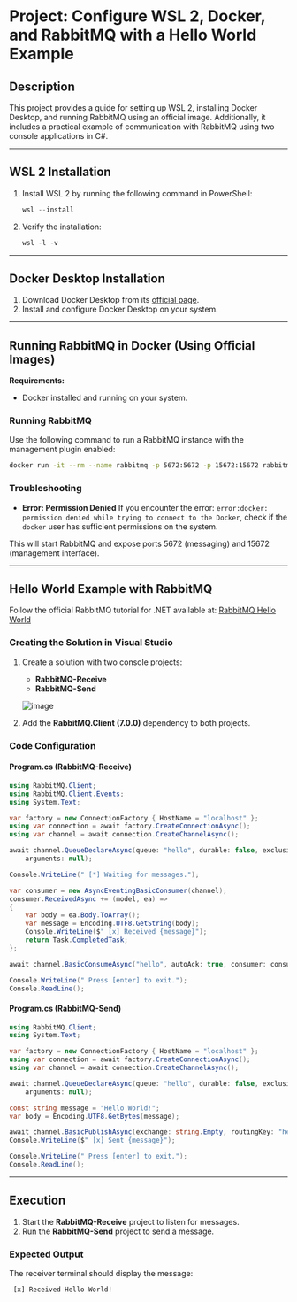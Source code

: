 # Project: Configure WSL 2, Docker, and RabbitMQ with a Hello World Example

## Description
This project provides a guide for setting up WSL 2, installing Docker Desktop, and running RabbitMQ using an official image. Additionally, it includes a practical example of communication with RabbitMQ using two console applications in C#.

---

## WSL 2 Installation

1. Install WSL 2 by running the following command in PowerShell:
   ```powershell
   wsl --install
   ```

2. Verify the installation:
   ```powershell
   wsl -l -v
   ```
   
---

## Docker Desktop Installation

1. Download Docker Desktop from its [official page](https://www.docker.com/get-started/).
2. Install and configure Docker Desktop on your system.

---

## Running RabbitMQ in Docker (Using Official Images)

**Requirements:**
- Docker installed and running on your system.

### Running RabbitMQ

Use the following command to run a RabbitMQ instance with the management plugin enabled:

```bash
docker run -it --rm --name rabbitmq -p 5672:5672 -p 15672:15672 rabbitmq:4.0-management
```

### Troubleshooting
- **Error: Permission Denied**
  If you encounter the error: `error:docker: permission denied while trying to connect to the Docker`, check if the `docker` user has sufficient permissions on the system.


This will start RabbitMQ and expose ports 5672 (messaging) and 15672 (management interface).

---

## Hello World Example with RabbitMQ

Follow the official RabbitMQ tutorial for .NET available at: [RabbitMQ Hello World](https://www.rabbitmq.com/tutorials/tutorial-one-dotnet)

### Creating the Solution in Visual Studio

1. Create a solution with two console projects:
   - **RabbitMQ-Receive**
   - **RabbitMQ-Send**

   ![image](https://github.com/user-attachments/assets/779432e6-2c6d-4a03-9adc-1afab3c0c690)


2. Add the **RabbitMQ.Client (7.0.0)** dependency to both projects.

### Code Configuration

#### Program.cs (RabbitMQ-Receive)

```csharp
using RabbitMQ.Client;
using RabbitMQ.Client.Events;
using System.Text;

var factory = new ConnectionFactory { HostName = "localhost" };
using var connection = await factory.CreateConnectionAsync();
using var channel = await connection.CreateChannelAsync();

await channel.QueueDeclareAsync(queue: "hello", durable: false, exclusive: false, autoDelete: false,
    arguments: null);

Console.WriteLine(" [*] Waiting for messages.");

var consumer = new AsyncEventingBasicConsumer(channel);
consumer.ReceivedAsync += (model, ea) =>
{
    var body = ea.Body.ToArray();
    var message = Encoding.UTF8.GetString(body);
    Console.WriteLine($" [x] Received {message}");
    return Task.CompletedTask;
};

await channel.BasicConsumeAsync("hello", autoAck: true, consumer: consumer);

Console.WriteLine(" Press [enter] to exit.");
Console.ReadLine();
```

#### Program.cs (RabbitMQ-Send)

```csharp
using RabbitMQ.Client;
using System.Text;

var factory = new ConnectionFactory { HostName = "localhost" };
using var connection = await factory.CreateConnectionAsync();
using var channel = await connection.CreateChannelAsync();

await channel.QueueDeclareAsync(queue: "hello", durable: false, exclusive: false, autoDelete: false,
    arguments: null);

const string message = "Hello World!";
var body = Encoding.UTF8.GetBytes(message);

await channel.BasicPublishAsync(exchange: string.Empty, routingKey: "hello", body: body);
Console.WriteLine($" [x] Sent {message}");

Console.WriteLine(" Press [enter] to exit.");
Console.ReadLine();
```

---

## Execution

1. Start the **RabbitMQ-Receive** project to listen for messages.
2. Run the **RabbitMQ-Send** project to send a message.

### Expected Output
The receiver terminal should display the message:
```
 [x] Received Hello World!
```
